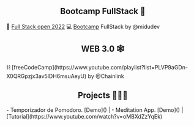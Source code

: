 <h2 align="center"> Bootcamp FullStack </b> 💛</h2>

🚀 [Full Stack open 2022](https://fullstackopen.com/es/) 
💻 [Bootcamp](https://www.youtube.com/playlist?list=PLV8x_i1fqBw0Kn_fBIZTa3wS_VZAqddX7) FullStack by @midudev

<h2 align="center"> WEB 3.0 </b>🕸</h2>
⛓ [freeCodeCamp](https://www.youtube.com/playlist?list=PLVP9aGDn-X0QRGpzjx3av5lDH6msuAeyU) by @Chainlink

<h2 align="center"> Projects </b>👨🏻‍🚀</h2>
- Temporizador de Pomodoro. [Demo]() | 
- Meditation App. [Demo]() | [Tutorial](https://www.youtube.com/watch?v=oMBXdZzYqEk)
